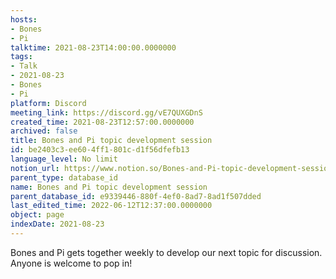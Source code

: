 ```yaml
---
hosts:
- Bones
- Pi
talktime: 2021-08-23T14:00:00.0000000
tags:
- Talk
- 2021-08-23
- Bones
- Pi
platform: Discord
meeting_link: https://discord.gg/vE7QUXGDnS
created_time: 2021-08-23T12:57:00.0000000
archived: false
title: Bones and Pi topic development session
id: be2403c3-ee60-4ff1-801c-d1f56dfefb13
language_level: No limit
notion_url: https://www.notion.so/Bones-and-Pi-topic-development-session-be2403c3ee604ff1801cd1f56dfefb13
parent_type: database_id
name: Bones and Pi topic development session
parent_database_id: e9339446-880f-4ef0-8ad7-8ad1f507dded
last_edited_time: 2022-06-12T12:37:00.0000000
object: page
indexDate: 2021-08-23
---
```


Bones and Pi gets together weekly to develop our next topic for discussion.
Anyone is welcome to pop in!










